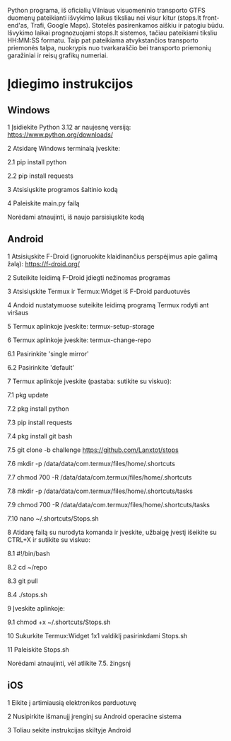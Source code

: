 Python programa, iš oficialių Vilniaus visuomeninio transporto GTFS duomenų pateikianti išvykimo laikus tiksliau nei visur kitur (stops.lt front-end'as, Trafi, Google Maps). Stotelės pasirenkamos aiškiu ir patogiu būdu. Išvykimo laikai prognozuojami stops.lt sistemos, tačiau pateikiami tiksliu HH:MM:SS formatu. Taip pat pateikiama atvykstančios transporto priemonės talpa, nuokrypis nuo tvarkaraščio bei transporto priemonių garažiniai ir reisų grafikų numeriai.

# Įdiegimo instrukcijos

## Windows

1 Įsidiekite Python 3.12 ar naujesnę versiją: <https://www.python.org/downloads/>

2 Atsidarę Windows terminalą įveskite:

2.1 pip install python

2.2 pip install requests

3 Atsisiųskite programos šaltinio kodą

4 Paleiskite main.py failą

Norėdami atnaujinti, iš naujo parsisiųskite kodą

## Android

1 Atsisiųskite F-Droid (ignoruokite klaidinančius perspėjimus apie galimą žalą): <https://f-droid.org/>

2 Suteikite leidimą F-Droid įdiegti nežinomas programas

3 Atsisiųskite Termux ir Termux:Widget iš F-Droid parduotuvės

4 Andoid nustatymuose suteikite leidimą programą Termux rodyti ant viršaus

5 Termux aplinkoje įveskite: termux-setup-storage

6 Termux aplinkoje įveskite: termux-change-repo

6.1 Pasirinkite 'single mirror'

6.2 Pasirinkite 'default'

7 Termux aplinkoje įveskite (pastaba: sutikite su viskuo):

7.1 pkg update

7.2 pkg install python

7.3 pip install requests

7.4 pkg install git bash

7.5 git clone -b challenge https://github.com/Lanxtot/stops

7.6 mkdir -p /data/data/com.termux/files/home/.shortcuts

7.7 chmod 700 -R /data/data/com.termux/files/home/.shortcuts

7.8 mkdir -p /data/data/com.termux/files/home/.shortcuts/tasks

7.9 chmod 700 -R /data/data/com.termux/files/home/.shortcuts/tasks

7.10 nano ~/.shortcuts/Stops.sh

8 Atidarę failą su nurodyta komanda ir įveskite, užbaigę įvestį išeikite su CTRL+X ir sutikite su viskuo: 

8.1 #!/bin/bash

8.2 cd ~/repo

8.3 git pull

8.4 ./stops.sh

9 Įveskite aplinkoje:

9.1 chmod +x ~/.shortcuts/Stops.sh

10 Sukurkite Termux:Widget 1x1 valdiklį pasirinkdami Stops.sh

11 Paleiskite Stops.sh

Norėdami atnaujinti, vėl atlikite 7.5. žingsnį

## iOS

1 Eikite į artimiausią elektronikos parduotuvę

2 Nusipirkite išmanujį įrenginį su Android operacine sistema

3 Toliau sekite instrukcijas skiltyje Android

